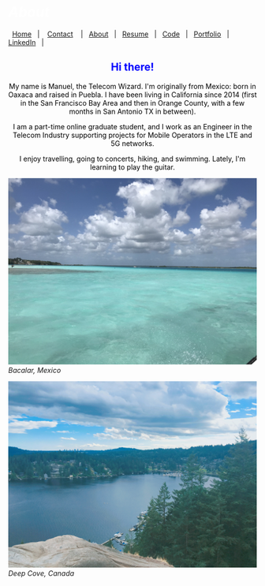 #  *<span style="color:white"> <em> About </em> </span>*


&nbsp;&nbsp;[Home](https://manuelsr26.github.io/)&nbsp;&nbsp; | &nbsp;&nbsp; [Contact](https://manuelsr26.github.io/Contact) &nbsp;&nbsp; | &nbsp;&nbsp;[About](https://manuelsr26.github.io/about)&nbsp;&nbsp; | &nbsp;&nbsp;[Resume](https://manuelsr26.github.io/cv)&nbsp;&nbsp; | &nbsp;&nbsp;[Code](https://manuelsr26.github.io/Code)&nbsp;&nbsp; | &nbsp;&nbsp;[Portfolio](https://manuelsr26.github.io/Portfolio)&nbsp;&nbsp; |&nbsp;&nbsp; <a href="https://www.linkedin.com/in/manuel-silva-ramirez" target="_blank">LinkedIn</a> &nbsp;&nbsp;| 


 
## <center> <span style="color:blue"> Hi there! </span>  </center>


<p style="text-align: center;">
<span style="color:black">My name is Manuel, the Telecom Wizard. I'm originally from Mexico: born in Oaxaca and raised in Puebla.  I have been living in California since 2014 (first in the San Francisco Bay Area and then in Orange County, with a few months in San Antonio TX in between).</span>
</p>

<p style="text-align: center;">
<span style="color:black">I am a part-time online graduate student, and I work as an Engineer in the Telecom Industry supporting projects for Mobile Operators in the LTE and 5G networks.  </span>
</p>

<p style="text-align: center;">
<span style="color:black">I enjoy travelling, going to concerts, hiking, and swimming. Lately, I'm learning to play the guitar. </span>
</p>


![MyPhoto](/images/IMG_8012.jpg "MyPhoto") 
*Bacalar, Mexico*

![MyPhoto](/images/IMG_3064.JPG "MyPhoto") 
*Deep Cove, Canada*

